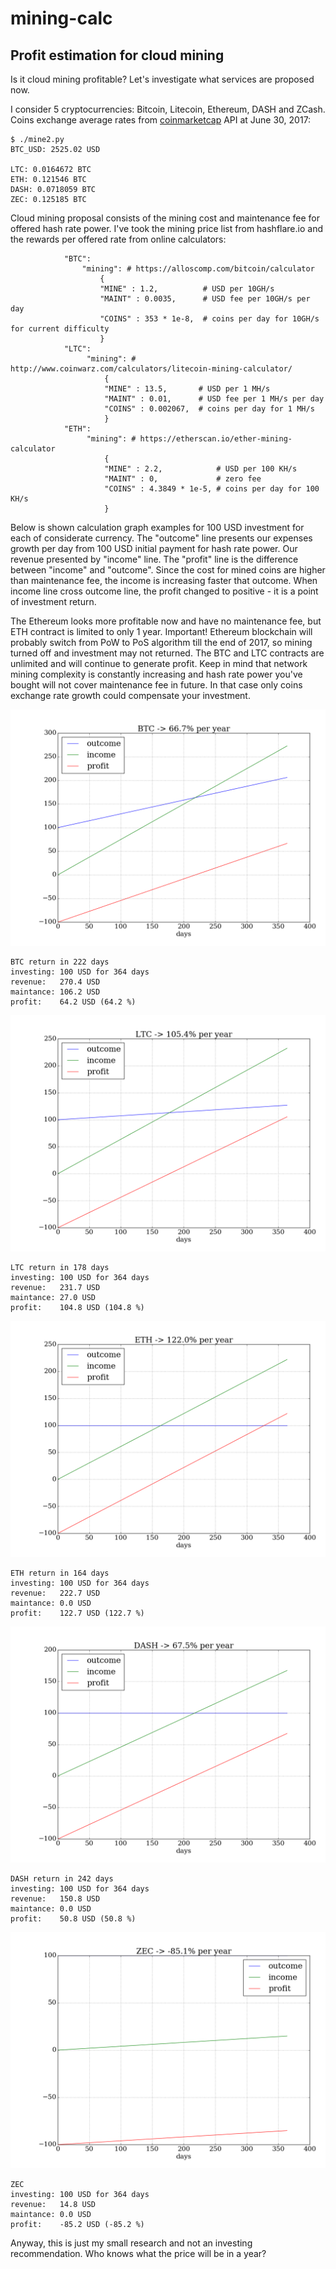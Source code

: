 # mining-calc

## Profit estimation for cloud mining

Is it cloud mining profitable? Let's investigate what services are proposed now.

I consider 5 cryptocurrencies: Bitcoin, Litecoin, Ethereum, DASH and ZCash. Coins exchange average rates from [coinmarketcap](http://coinmarketcap.com/api/) API at June 30, 2017:

```
$ ./mine2.py
BTC_USD: 2525.02 USD

LTC: 0.0164672 BTC
ETH: 0.121546 BTC
DASH: 0.0718059 BTC
ZEC: 0.125185 BTC
```

Cloud mining proposal consists of the mining cost and maintenance fee for offered hash rate power. I've took the mining price list from hashflare.io and the rewards per offered rate from online calculators:

```
            "BTC": 
                "mining": # https://alloscomp.com/bitcoin/calculator
                    {
                    "MINE" : 1.2,          # USD per 10GH/s
                    "MAINT" : 0.0035,      # USD fee per 10GH/s per day
                    "COINS" : 353 * 1e-8,  # coins per day for 10GH/s for current difficulty
                    }
            "LTC": 
                 "mining": # http://www.coinwarz.com/calculators/litecoin-mining-calculator/
                     {
                     "MINE" : 13.5,       # USD per 1 MH/s
                     "MAINT" : 0.01,      # USD fee per 1 MH/s per day
                     "COINS" : 0.002067,  # coins per day for 1 MH/s
                     }
            "ETH": 
                 "mining": # https://etherscan.io/ether-mining-calculator
                     {
                     "MINE" : 2.2,            # USD per 100 KH/s
                     "MAINT" : 0,             # zero fee
                     "COINS" : 4.3849 * 1e-5, # coins per day for 100 KH/s
                     }
```

Below is shown calculation graph examples for 100 USD investment for each of considerate currency. The "outcome" line presents our expenses growth per day from 100 USD initial payment for hash rate power. Our revenue presented by "income" line. The "profit" line is the difference between "income" and "outcome". Since the cost for mined coins are higher than maintenance fee, the income is increasing faster that outcome. When income line cross outcome line, the profit changed to positive - it is a point of investment return.

The Ethereum looks more profitable now and have no maintenance fee, but ETH contract is limited to only 1 year. Important! Ethereum blockchain will probably switch from PoW to PoS algorithm till the end of 2017, so mining turned off and investment may not returned. The BTC and LTC contracts are unlimited and will continue to generate profit. Keep in mind that network mining complexity is constantly increasing and hash rate power you've bought will not cover maintenance fee in future. In that case only coins exchange rate growth could compensate your investment.

![BTC](./img170630/BTC.png)

```
BTC return in 222 days
investing: 100 USD for 364 days
revenue:   270.4 USD
maintance: 106.2 USD
profit:    64.2 USD (64.2 %)
```

![LTC](./img170630/LTC.png)

```
LTC return in 178 days
investing: 100 USD for 364 days
revenue:   231.7 USD
maintance: 27.0 USD
profit:    104.8 USD (104.8 %)
```

![ETH](./img170630/ETH.png)

```
ETH return in 164 days
investing: 100 USD for 364 days
revenue:   222.7 USD
maintance: 0.0 USD
profit:    122.7 USD (122.7 %)
```

![DASH](./img170630/DASH.png)
```
DASH return in 242 days
investing: 100 USD for 364 days
revenue:   150.8 USD
maintance: 0.0 USD
profit:    50.8 USD (50.8 %)
```

![ZEC](./img170630/ZEC.png)
```
ZEC
investing: 100 USD for 364 days
revenue:   14.8 USD
maintance: 0.0 USD
profit:    -85.2 USD (-85.2 %)
```

Anyway, this is just my small research and not an investing recommendation. Who knows what the price will be in a year?